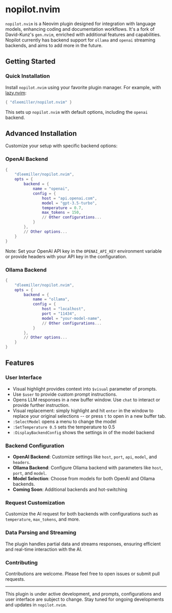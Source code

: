 # nopilot.nvim

`nopilot.nvim` is a Neovim plugin designed for integration with language models, enhancing coding and documentation workflows. It's a fork of David-Kunz's `gen.nvim`, enriched with additional features and capabilities. Nopilot currently has backend support for `ollama` and `openai` streaming backends, and aims to add more in the future.

## Getting Started

### Quick Installation

Install `nopilot.nvim` using your favorite plugin manager. For example, with [lazy.nvim](https://github.com/folke/lazy.nvim):

```lua
{ "dleemiller/nopilot.nvim" }
```

This sets up `nopilot.nvim` with default options, including the `openai` backend.

## Advanced Installation

Customize your setup with specific backend options:

### OpenAI Backend

```lua
{
    "dleemiller/nopilot.nvim",
    opts = {
        backend = {
            name = "openai",
            config = {
                host = "api.openai.com",
                model = "gpt-3.5-turbo",
                temperature = 0.7,
                max_tokens = 150,
                // Other configurations...
            }
        },
        // Other options...
    }
}
```

Note: Set your OpenAI API key in the `OPENAI_API_KEY` environment variable or provide headers with your API key in the configuration.

### Ollama Backend

```lua
{
    "dleemiller/nopilot.nvim",
    opts = {
        backend = {
            name = "ollama",
            config = {
                host = "localhost",
                port = "11434",
                model = "your-model-name",
                // Other configurations...
            }
        },
        // Other options...
    }
}
```

## Features

### User Interface
- Visual highlight provides context into `$visual` parameter of prompts.
- Use `$user` to provide custom prompt instructions.
- Opens LLM responses in a new buffer window. Use `chat` to interact or provide further instruction.
- Visual replacement: simply highlight and hit `enter` in the window to replace your original selections -- or press `t` to open in a new buffer tab.
- `:SelectModel` opens a menu to change the model
- `:SetTemperature 0.5` sets the temperature to 0.5
- `:DisplayBackendConfig` shows the settings in of the model backend

### Backend Configuration

- **OpenAI Backend**: Customize settings like `host`, `port`, `api`, `model`, and `headers`.
- **Ollama Backend**: Configure Ollama backend with parameters like `host`, `port`, and `model`.
- **Model Selection**: Choose from models for both OpenAI and Ollama backends.
- **Coming Soon**: Additional backends and hot-switching

### Request Customization

Customize the AI request for both backends with configurations such as `temperature`, `max_tokens`, and more.

### Data Parsing and Streaming

The plugin handles partial data and streams responses, ensuring efficient and real-time interaction with the AI.

### Contributing

Contributions are welcome. Please feel free to open issues or submit pull requests.

---

This plugin is under active development, and prompts, configurations and user interface are subject to change.
Stay tuned for ongoing developments and updates in `nopilot.nvim`.
